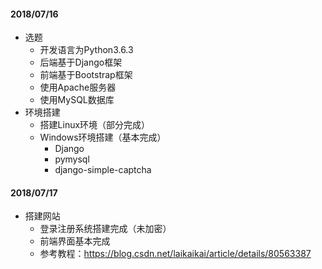 #### 2018/07/16
* 选题 
   * 开发语言为Python3.6.3
   * 后端基于Django框架
   * 前端基于Bootstrap框架
   * 使用Apache服务器
   * 使用MySQL数据库
* 环境搭建
   * 搭建Linux环境（部分完成）
   * Windows环境搭建（基本完成）
     * Django 
     * pymysql
     * django-simple-captcha


#### 2018/07/17
* 搭建网站
  * 登录注册系统搭建完成（未加密）
  * 前端界面基本完成
  * 参考教程：https://blog.csdn.net/laikaikai/article/details/80563387


